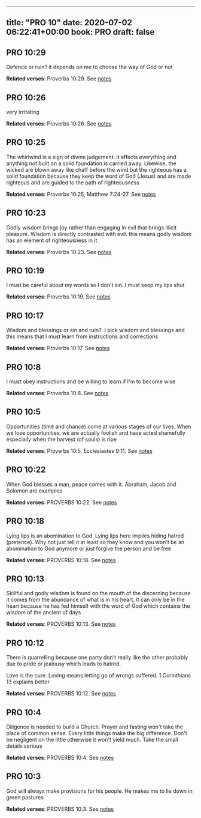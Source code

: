 
---
title: "PRO 10"
date: 2020-07-02 06:22:41+00:00
book: PRO
draft: false
---

## PRO 10:29

Defence or ruin? it depends on me to choose the way of God or not

**Related verses**: Proverbs 10:29. See [notes](https://my.bible.com/notes/3464620610058707660)


## PRO 10:26

very irritating

**Related verses**: Proverbs 10:26. See [notes](https://my.bible.com/notes/3464619126650823362)


## PRO 10:25

The whirlwind is a sign of divine judgement. it affects everything and anything not built on a solid foundation is carried away. Likewise, the wicked are blown away like chaff before the wind but the righteous has a solid foundation because they keep the word of God (Jesus) and are made righteous and are guided to the path of righteousness

**Related verses**: Proverbs 10:25, Matthew 7:24-27. See [notes](https://my.bible.com/notes/3464617402070459061)


## PRO 10:23

Godly wisdom brings joy rather than engaging in evil that brings illicit pleasure. Wisdom is directly contrasted with evil. this means godly wisdom has an element of righteousness in it

**Related verses**: Proverbs 10:23. See [notes](https://my.bible.com/notes/3464614435648955045)


## PRO 10:19

I must be careful about my words so I don't sin. I must keep my lips shut

**Related verses**: Proverbs 10:19. See [notes](https://my.bible.com/notes/3464610050193744517)


## PRO 10:17

Wisdom and blessings or sin and ruin?. I pick wisdom and blessings and this means that I must learn from instructions and corrections

**Related verses**: Proverbs 10:17. See [notes](https://my.bible.com/notes/3464607658375111290)


## PRO 10:8

I must obey instructions and be willing to learn if I'm to become wise

**Related verses**: Proverbs 10:8. See [notes](https://my.bible.com/notes/3464602491504288317)


## PRO 10:5

Opportunities (time and chance) come at various stages of our lives. When we lose opportunities, we are actually foolish and have acted shamefully especially when the harvest (of souls) is ripe

**Related verses**: Proverbs 10:5, Ecclesiastes 9:11. See [notes](https://my.bible.com/notes/3464600539735253552)


## PRO 10:22

When God blesses a man, peace comes with it. Abraham, Jacob and Solomon are examples

**Related verses**: PROVERBS 10:22. See [notes](https://my.bible.com/notes/2695237799192027943)


## PRO 10:18

Lying lips is an abomination to God. Lying lips here implies hiding hatred (pretence). Why not just tell it at least so they know and you won't be an abomination to God anymore or just forgive the person and be free

**Related verses**: PROVERBS 10:18. See [notes](https://my.bible.com/notes/2695229741246178050)


## PRO 10:13

Skillful and godly wisdom is found on the mouth of the discerning because it comes from the abundance of what is in his heart. It can only be in the heart because he has fed himself with the word of God which contains the wisdom of the ancient of days

**Related verses**: PROVERBS 10:13. See [notes](https://my.bible.com/notes/2695226370485379825)


## PRO 10:12

There is quarrelling because one party don't really like the other probably due to pride or jealousy which leads to hatred.

Love is the cure. Loving means letting go of wrongs suffered. 1 Corinthians 13 explains better

**Related verses**: PROVERBS 10:12. See [notes](https://my.bible.com/notes/2695224669686719207)


## PRO 10:4

Diligence is needed to build a Church. Prayer and fasting won't take the place of common sense. Every little things make the big difference. Don't be negligent on the little otherwise it won't yield much. Take the small details serious

**Related verses**: PROVERBS 10:4. See [notes](https://my.bible.com/notes/2695221128536515281)


## PRO 10:3

God will always make provisions for his people. He makes me to lie down in green pastures

**Related verses**: PROVERBS 10:3. See [notes](https://my.bible.com/notes/2694551683686196089)

